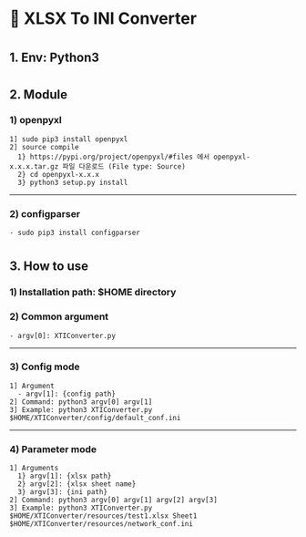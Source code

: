 # 🍓 XLSX To INI Converter
#
## 1. Env: Python3
#
## 2. Module
  ### 1) openpyxl
    1] sudo pip3 install openpyxl
    2] source compile
      1} https://pypi.org/project/openpyxl/#files 에서 openpyxl-x.x.x.tar.gz 파일 다운로드 (File type: Source)
      2} cd openpyxl-x.x.x
      3} python3 setup.py install
---
  ### 2) configparser
    - sudo pip3 install configparser
#
## 3. How to use
  ### 1) Installation path: $HOME directory
  ### 2) Common argument
    - argv[0]: XTIConverter.py
---
  ### 3) Config mode
    1] Argument
      - argv[1]: {config path}
    2] Command: python3 argv[0] argv[1]
    3] Example: python3 XTIConverter.py $HOME/XTIConverter/config/default_conf.ini
---
  ### 4) Parameter mode
    1] Arguments
      1} argv[1]: {xlsx path}
      2} argv[2]: {xlsx sheet name}
      3} argv[3]: {ini path}
    2] Command: python3 argv[0] argv[1] argv[2] argv[3]
    3] Example: python3 XTIConverter.py $HOME/XTIConverter/resources/test1.xlsx Sheet1 $HOME/XTIConverter/resources/network_conf.ini
